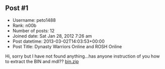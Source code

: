## Post #1
- Username: peto1488
- Rank: n00b
- Number of posts: 12
- Joined date: Sat Jan 28, 2012 7:26 am
- Post datetime: 2013-03-02T14:03:53+00:00
- Post Title: Dynasty Warriors Online and ROSH Online

Hi, sorry but I have not found anything...has anyone instruction of you how to extract the BIN and mdl??
[bin.zip](https://xentaxbackup.github.io/file/6232_bin.zip)

